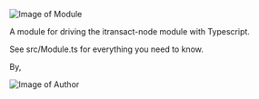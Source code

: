 ![Image of Module](https://github.com/jkassis/itransact-api-ts/src/Module.png)

A module for driving the itransact-node module with Typescript.

See src/Module.ts for everything you need to know.





By,


![Image of Author](https://github.com/jkassis/itransact-api-ts/src/Author.png)
